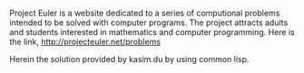 Project Euler is a website dedicated to a series of computional problems intended
to be solved with computer programs. The project attracts adults and students
interested in mathematics and computer programming. Here is the link,
http://projecteuler.net/problems

Herein the solution provided by kasim.du by using common lisp.